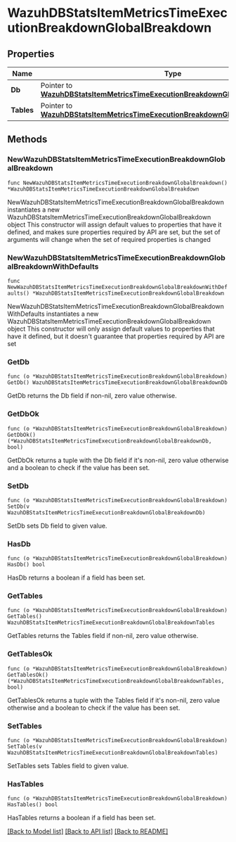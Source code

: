 # WazuhDBStatsItemMetricsTimeExecutionBreakdownGlobalBreakdown

## Properties

Name | Type | Description | Notes
------------ | ------------- | ------------- | -------------
**Db** | Pointer to [**WazuhDBStatsItemMetricsTimeExecutionBreakdownGlobalBreakdownDb**](WazuhDBStatsItemMetricsTimeExecutionBreakdownGlobalBreakdownDb.md) |  | [optional] 
**Tables** | Pointer to [**WazuhDBStatsItemMetricsTimeExecutionBreakdownGlobalBreakdownTables**](WazuhDBStatsItemMetricsTimeExecutionBreakdownGlobalBreakdownTables.md) |  | [optional] 

## Methods

### NewWazuhDBStatsItemMetricsTimeExecutionBreakdownGlobalBreakdown

`func NewWazuhDBStatsItemMetricsTimeExecutionBreakdownGlobalBreakdown() *WazuhDBStatsItemMetricsTimeExecutionBreakdownGlobalBreakdown`

NewWazuhDBStatsItemMetricsTimeExecutionBreakdownGlobalBreakdown instantiates a new WazuhDBStatsItemMetricsTimeExecutionBreakdownGlobalBreakdown object
This constructor will assign default values to properties that have it defined,
and makes sure properties required by API are set, but the set of arguments
will change when the set of required properties is changed

### NewWazuhDBStatsItemMetricsTimeExecutionBreakdownGlobalBreakdownWithDefaults

`func NewWazuhDBStatsItemMetricsTimeExecutionBreakdownGlobalBreakdownWithDefaults() *WazuhDBStatsItemMetricsTimeExecutionBreakdownGlobalBreakdown`

NewWazuhDBStatsItemMetricsTimeExecutionBreakdownGlobalBreakdownWithDefaults instantiates a new WazuhDBStatsItemMetricsTimeExecutionBreakdownGlobalBreakdown object
This constructor will only assign default values to properties that have it defined,
but it doesn't guarantee that properties required by API are set

### GetDb

`func (o *WazuhDBStatsItemMetricsTimeExecutionBreakdownGlobalBreakdown) GetDb() WazuhDBStatsItemMetricsTimeExecutionBreakdownGlobalBreakdownDb`

GetDb returns the Db field if non-nil, zero value otherwise.

### GetDbOk

`func (o *WazuhDBStatsItemMetricsTimeExecutionBreakdownGlobalBreakdown) GetDbOk() (*WazuhDBStatsItemMetricsTimeExecutionBreakdownGlobalBreakdownDb, bool)`

GetDbOk returns a tuple with the Db field if it's non-nil, zero value otherwise
and a boolean to check if the value has been set.

### SetDb

`func (o *WazuhDBStatsItemMetricsTimeExecutionBreakdownGlobalBreakdown) SetDb(v WazuhDBStatsItemMetricsTimeExecutionBreakdownGlobalBreakdownDb)`

SetDb sets Db field to given value.

### HasDb

`func (o *WazuhDBStatsItemMetricsTimeExecutionBreakdownGlobalBreakdown) HasDb() bool`

HasDb returns a boolean if a field has been set.

### GetTables

`func (o *WazuhDBStatsItemMetricsTimeExecutionBreakdownGlobalBreakdown) GetTables() WazuhDBStatsItemMetricsTimeExecutionBreakdownGlobalBreakdownTables`

GetTables returns the Tables field if non-nil, zero value otherwise.

### GetTablesOk

`func (o *WazuhDBStatsItemMetricsTimeExecutionBreakdownGlobalBreakdown) GetTablesOk() (*WazuhDBStatsItemMetricsTimeExecutionBreakdownGlobalBreakdownTables, bool)`

GetTablesOk returns a tuple with the Tables field if it's non-nil, zero value otherwise
and a boolean to check if the value has been set.

### SetTables

`func (o *WazuhDBStatsItemMetricsTimeExecutionBreakdownGlobalBreakdown) SetTables(v WazuhDBStatsItemMetricsTimeExecutionBreakdownGlobalBreakdownTables)`

SetTables sets Tables field to given value.

### HasTables

`func (o *WazuhDBStatsItemMetricsTimeExecutionBreakdownGlobalBreakdown) HasTables() bool`

HasTables returns a boolean if a field has been set.


[[Back to Model list]](../README.md#documentation-for-models) [[Back to API list]](../README.md#documentation-for-api-endpoints) [[Back to README]](../README.md)


